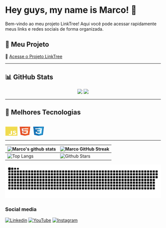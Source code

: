 # Hey guys, my name is Marco! 👋

Bem-vindo ao meu projeto LinkTree! Aqui você pode acessar rapidamente meus links e redes sociais de forma organizada.

## 🚀 Meu Projeto

🔗 [Acesse o Projeto LinkTree](https://marcoalr.github.io/ProjetoLinkTree/)

---

## 📊 GitHub Stats

<!-- 🔥 Para evitar erro nos commits privados, você pode gerar um TOKEN e usar como param: &token=YOUR_TOKEN -->
<div align="center">
  <img height="170em" src="https://github-readme-stats.vercel.app/api?username=MarcoALR&show_icons=true&theme=chartreuse-dark&include_all_commits=true&count_private=true"/>
  <img height="170em" src="https://github-readme-stats.vercel.app/api/top-langs/?username=MarcoALR&layout=compact&langs_count=16&theme=great-gatsby"/>
</div>

---

## 🎈 Melhores Tecnologias

<div style="display: inline_block"><br>
  <img align="center" height="30" width="40" src="https://raw.githubusercontent.com/devicons/devicon/master/icons/javascript/javascript-plain.svg">
  <img align="center" height="30" width="40" src="https://raw.githubusercontent.com/devicons/devicon/master/icons/html5/html5-original.svg">
  <img align="center" height="30" width="40" src="https://raw.githubusercontent.com/devicons/devicon/master/icons/css3/css3-original.svg">
</div>

---

<!-- GitHub Stats -->
![Marco's github stats](https://github-readme-stats.vercel.app/api?username=MarcoALR&show_icons=true&theme=chartreuse-dark) | ![Marco GitHub Streak](https://github-readme-streak-stats.herokuapp.com/?user=MarcoALR&theme=chartreuse-dark) |
| --- | --- |
| ![Top Langs](https://github-readme-stats.vercel.app/api/top-langs/?username=MarcoALR&theme=chartreuse-dark) | ![Github Stars](https://github-readme-stats.vercel.app/api?username=MarcoALR&show_icons=true&locale=en&count_private=true&hide_rank=true&custom_title=My%20GitHub%20Stats&disable_animations=true&theme=chartreuse-dark) |

<!-- Snake Animation -->
<picture>
  <source media="(prefers-color-scheme: dark)" srcset="https://raw.githubusercontent.com/MarcoALR/MarcoALR/output/github-contribution-grid-snake-dark.svg">
  <source media="(prefers-color-scheme: light)" srcset="https://raw.githubusercontent.com/MarcoALR/MarcoALR/output/github-contribution-grid-snake.svg">
  <img alt="github contribution grid snake animation" src="https://raw.githubusercontent.com/MarcoALR/MarcoALR/output/github-contribution-grid-snake.svg">
</picture>

<!-- Social Media -->
<b><h3>Social media</h3></b>

[![Linkedin](https://img.shields.io/badge/LinkedIn-0077B5?style=for-the-badge&logo=linkedin&logoColor=white)](https://www.linkedin.com/in/seu_linkedin_aqui/)
[![YouTube](https://img.shields.io/badge/YouTube-FF0000?style=for-the-badge&logo=youtube&logoColor=white)](https://www.youtube.com/@MarcoALR-)
[![Instagram](https://img.shields.io/badge/Instagram-833AB4?style=for-the-badge&logo=instagram&logoColor=white)](https://www.instagram.com/marco_alr_)
